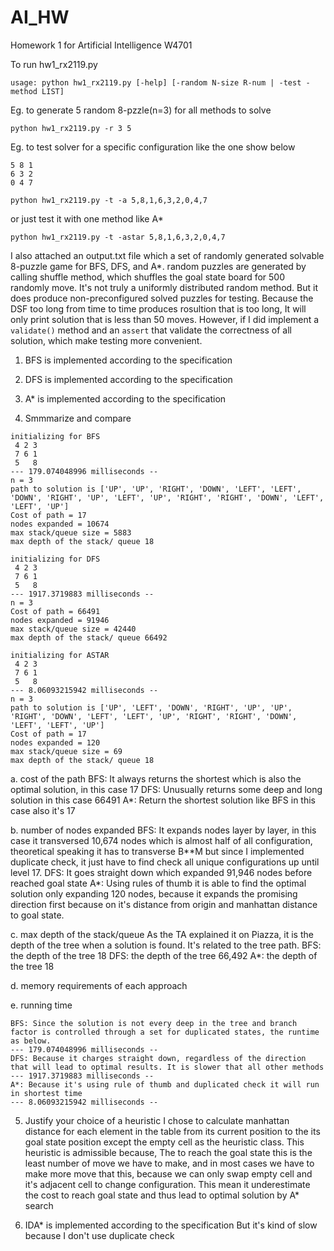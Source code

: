 # AI_HW
Homework 1 for Artificial Intelligence W4701

To run hw1_rx2119.py

`usage: python hw1_rx2119.py [-help] [-random N-size R-num | -test -method LIST]`

Eg. to generate 5 random 8-pzzle(n=3) for all methods to solve   

`python hw1_rx2119.py -r 3 5`

Eg. to test solver for a specific configuration like the one show below

```
5 8 1
6 3 2
0 4 7
```

`python hw1_rx2119.py -t -a 5,8,1,6,3,2,0,4,7`

or just test it with one method like A*

`python hw1_rx2119.py -t -astar 5,8,1,6,3,2,0,4,7`


I also attached an output.txt file which a set of randomly generated
solvable 8-puzzle game for BFS, DFS, and A*. random puzzles are generated by calling shuffle method, which shuffles the 
goal state board for 500 randomly move. It's not truly a uniformly distributed random method. But it does produce non-preconfigured solved puzzles for testing. Because the DSF too long from time to time produces rosultion that is too long, It will only print solution that is less than 50 moves. However, if I did implement a `validate()` method and an `assert` that validate the correctness of all solution, which make testing more convenient. 

1. BFS is implemented according to the specification
2. DFS is implemented according to the specification
3. A* is implemented according to the specification

4. Smmmarize and compare
```
initializing for BFS
 4 2 3
 7 6 1
 5   8
--- 179.074048996 milliseconds --
n = 3
path to solution is ['UP', 'UP', 'RIGHT', 'DOWN', 'LEFT', 'LEFT', 'DOWN', 'RIGHT', 'UP', 'LEFT', 'UP', 'RIGHT', 'RIGHT', 'DOWN', 'LEFT', 'LEFT', 'UP']
Cost of path = 17
nodes expanded = 10674
max stack/queue size = 5883
max depth of the stack/ queue 18

initializing for DFS
 4 2 3
 7 6 1
 5   8
--- 1917.3719883 milliseconds --
n = 3
Cost of path = 66491
nodes expanded = 91946
max stack/queue size = 42440
max depth of the stack/ queue 66492

initializing for ASTAR
 4 2 3
 7 6 1
 5   8
--- 8.06093215942 milliseconds --
n = 3
path to solution is ['UP', 'LEFT', 'DOWN', 'RIGHT', 'UP', 'UP', 'RIGHT', 'DOWN', 'LEFT', 'LEFT', 'UP', 'RIGHT', 'RIGHT', 'DOWN', 'LEFT', 'LEFT', 'UP']
Cost of path = 17
nodes expanded = 120
max stack/queue size = 69
max depth of the stack/ queue 18
```

  a. cost of the path
    BFS: It always returns the shortest which is also the optimal solution, in this case 17
    DFS: Unusually returns some deep and long solution in this case 66491
    A*: Return the shortest solution like BFS in this case also it's 17

  b. number of nodes expanded
    BFS: It expands nodes layer by layer, in this case it transversed 10,674 nodes which is almost half of all configuration, theoretical speaking it has to transverse B**M but since I implemented duplicate check, it just have to find check all unique configurations up until level 17.
    DFS: It goes straight down which expanded 91,946 nodes before reached goal state
    A*: Using rules of thumb it is able to find the optimal solution only expanding 120 nodes, because it expands the promising direction first because on it's distance from origin and manhattan distance to goal state.

  c. max depth of the stack/queue
    As the TA explained it on Piazza, it is the depth of the tree when a solution is found. It's related to the tree path.
    BFS: the depth of the tree 18
    DFS: the depth of the tree 66,492
    A*: the depth of the tree 18

  d. memory requirements of each approach

  e. running time

    BFS: Since the solution is not every deep in the tree and branch factor is controlled through a set for duplicated states, the runtime as below.
    --- 179.074048996 milliseconds --
    DFS: Because it charges straight down, regardless of the direction that will lead to optimal results. It is slower that all other methods
    --- 1917.3719883 milliseconds --
    A*: Because it's using rule of thumb and duplicated check it will run in shortest time
    --- 8.06093215942 milliseconds --

5. Justify your choice of a heuristic
I chose to calculate manhattan distance for each element in the table from its current position to the its goal state position except the empty cell as the heuristic class. This heuristic is admissible because, The to reach the goal state this is the least number of move we have to make, and in most cases we have to make more move that this, because we can only swap empty cell and it's adjacent cell to change configuration. This mean it underestimate the cost to reach goal state and thus lead to optimal solution by A* search

1. IDA* is implemented according to the specification
But it's kind of slow because I don't use duplicate check
